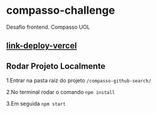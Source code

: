 # compasso-challenge
Desafio frontend. Compasso UOL

## [link-deploy-vercel](https://compasso-challenge-five.vercel.app/) 

## Rodar Projeto Localmente
1.Entrar na pasta raiz do projeto `/compasso-github-search/`

2.No terminal rodar o comando `npm install`

3.Em seguida `npm start`
